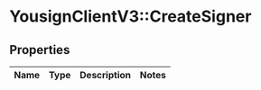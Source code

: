 # YousignClientV3::CreateSigner

## Properties
Name | Type | Description | Notes
------------ | ------------- | ------------- | -------------

